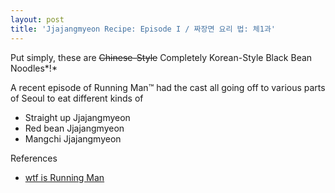 ```yaml
---
layout: post
title: 'Jjajangmyeon Recipe: Episode I / 짜장면 요리 법: 체1과'
---
```


Put simply, these are ~~Chinese-Style~~ Completely Korean-Style Black Bean Noodles*!*

A recent episode of Running Man™ had the cast all going off to various parts of Seoul to eat different kinds of 

* Straight up Jjajangmyeon
* Red bean Jjajangmyeon
* Mangchi Jjajangmyeon


References

* [wtf is Running Man](http://kshowonline.com/category/2/running-man)